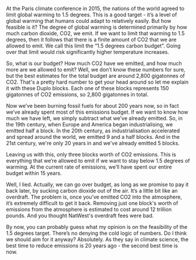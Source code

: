 At the Paris climate conference in 2015, the nations of the world agreed to limit global warming to 1.5 degrees. This is a good target - it’s a level of global warming that humans could adapt to relatively easily. But how feasible is it? The degree of global warming is determined primarily by how much carbon dioxide, CO2, we emit. If we want to limit that warming to 1.5 degrees, then it follows that there is a finite amount of CO2 that we are allowed to emit. We call this limit the “1.5 degrees carbon budget”. Going over that limit would risk significantly higher temperature increases.

So, what is our budget? How much CO2 have we emitted, and how much more are we allowed to emit? Well, we don’t know these numbers for sure, but the best estimates for the total budget are around 2,800 gigatonnes of CO2. That's a pretty hard number to get your head around so let me explain it with these Duplo blocks. Each one of these blocks represents 150 gigatonnes of CO2 emissions, so 2,800 gigatonnes in total. 

Now we’ve been burning fossil fuels for about 200 years now, so in fact we’ve already spent most of this emissions budget. If we want to know how much we have left, we simply subtract what we've already emitted. So, in the 19th century, when Europe and America began industrialising, we emitted half a block. In the 20th century, as industrialisation accelerated and spread around the world, we emitted 9 and a half blocks. And in the 21st century, we're only 20 years in and we've already emitted 5 blocks.

Leaving us with this, only three blocks worth of CO2 emissions. This is everything that we’re allowed to emit if we want to stay below 1.5 degrees of warming. At the current rate of emissions, we’ll have spent our entire budget within 15 years.

Well, I lied. Actually, we can go over budget, as long as we promise to pay it back later, by sucking carbon dioxide out of the air. It’s a little bit like an overdraft. The problem is, once you’ve emitted CO2 into the atmosphere, it’s extremely difficult to get it back. Removing just one block's worth of emissions from the atmosphere is estimated to cost around 12 trillion pounds. And you thought NatWest's overdraft fees were bad.

By now, you can probably guess what my opinion is on the feasibility of the 1.5 degrees target. There’s no denying the cold logic of numbers. Do I think we should aim for it anyway? Absolutely. As they say in climate science, the best time to reduce emissions is 20 years ago - the second best time is now.
